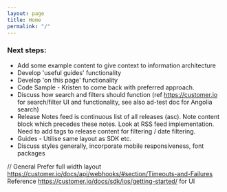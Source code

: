 ```yaml
---
layout: page
title: Home
permalink: "/"
---
```

### Next steps:
- Add some example content to give context to information architecture
- Develop 'useful guides' functionality
- Develop 'on this page' functionality
- Code Sample - Kristen to come back with preferred approach.
- Discuss how search and filters should function (ref https://customer.io for search/filter UI and functionality, see also ad-test doc for Angolia search)
- Release Notes feed is continuous list of all releases (asc). Note content block which precedes these notes. Look at RSS feed implementation. Need to add tags to release content for filtering / date filtering.
- Guides - Utilise same layout as SDK etc.
- Discuss styles generally, incorporate mobile responsiveness, font packages

// General
Prefer full width layout https://customer.io/docs/api/webhooks/#section/Timeouts-and-Failures
Reference https://customer.io/docs/sdk/ios/getting-started/ for UI